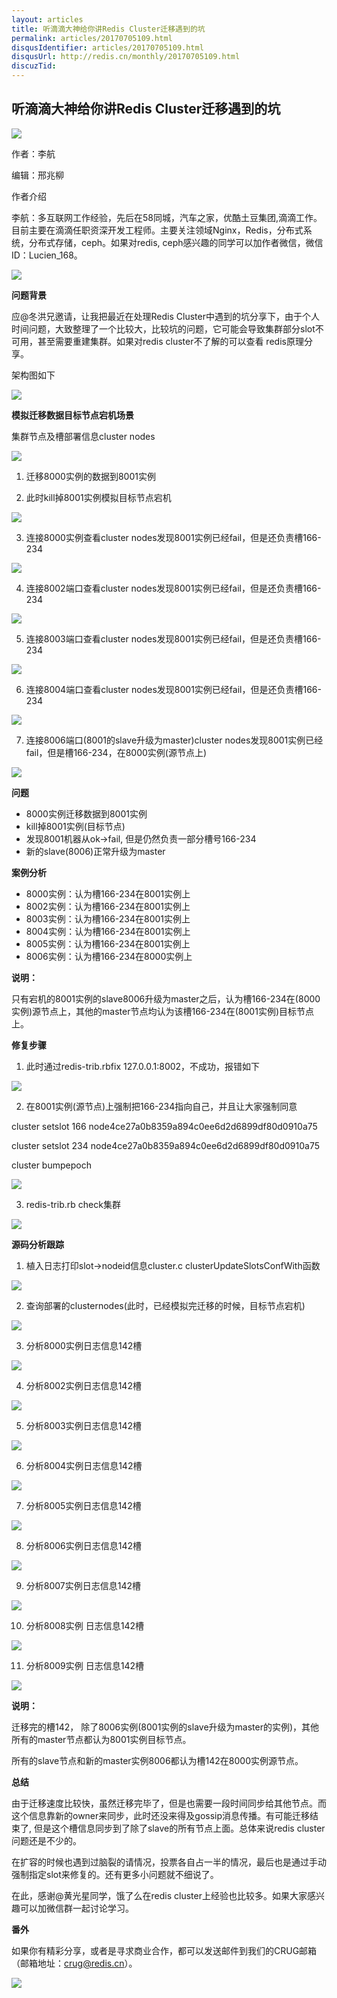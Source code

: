 ```yaml
---
layout: articles
title: 听滴滴大神给你讲Redis Cluster迁移遇到的坑
permalink: articles/20170705109.html
disqusIdentifier: articles/20170705109.html
disqusUrl: http://redis.cn/monthly/20170705109.html
discuzTid:
---
```



## 听滴滴大神给你讲Redis Cluster迁移遇到的坑



![](/images/articles/20170705109/001.webp)

作者：李航

编辑：邢兆柳





作者介绍

李航：多互联网工作经验，先后在58同城，汽车之家，优酷土豆集团,滴滴工作。目前主要在滴滴任职资深开发工程师。主要关注领域Nginx，Redis，分布式系统，分布式存储，ceph。如果对redis, ceph感兴趣的同学可以加作者微信，微信ID：Lucien_168。

![](/images/articles/20170705109/002.webp)

**问题背景**

应@冬洪兄邀请，让我把最近在处理Redis Cluster中遇到的坑分享下，由于个人时间问题，大致整理了一个比较大，比较坑的问题，它可能会导致集群部分slot不可用，甚至需要重建集群。如果对redis cluster不了解的可以查看 redis原理分享。

架构图如下

![](/images/articles/20170705109/003.webp)


**模拟迁移数据目标节点宕机场景**

集群节点及槽部署信息cluster nodes

![](/images/articles/20170705109/004.webp)
1.  迁移8000实例的数据到8001实例

2.  此时kill掉8001实例模拟目标节点宕机

![](/images/articles/20170705109/005.webp)

3.  连接8000实例查看cluster nodes发现8001实例已经fail，但是还负责槽166-234

![](/images/articles/20170705109/006.webp)

4.  连接8002端口查看cluster nodes发现8001实例已经fail，但是还负责槽166-234

![](/images/articles/20170705109/007.webp)

5.  连接8003端口查看cluster nodes发现8001实例已经fail，但是还负责槽166-234

![](/images/articles/20170705109/008.webp)

6.  连接8004端口查看cluster nodes发现8001实例已经fail，但是还负责槽166-234

![](/images/articles/20170705109/009.webp)

7.  连接8006端口(8001的slave升级为master)cluster nodes发现8001实例已经fail，但是槽166-234，在8000实例(源节点上)

![](/images/articles/20170705109/010.webp)

**问题**
* 8000实例迁移数据到8001实例
* kill掉8001实例(目标节点)
* 发现8001机器从ok->fail, 但是仍然负责一部分槽号166-234
* 新的slave(8006)正常升级为master

**案例分析**
* 8000实例：认为槽166-234在8001实例上
* 8002实例：认为槽166-234在8001实例上
* 8003实例：认为槽166-234在8001实例上
* 8004实例：认为槽166-234在8001实例上
* 8005实例：认为槽166-234在8001实例上
* 8006实例：认为槽166-234在8000实例上


**说明：**

只有宕机的8001实例的slave8006升级为master之后，认为槽166-234在(8000实例)源节点上，其他的master节点均认为该槽166-234在(8001实例)目标节点上。

**修复步骤**
1.  此时通过redis-trib.rbfix 127.0.0.1:8002，不成功，报错如下

![](/images/articles/20170705109/011.webp)

2.  在8001实例(源节点)上强制把166-234指向自己，并且让大家强制同意

cluster setslot 166 node4ce27a0b8359a894c0ee6d2d6899df80d0910a75

cluster setslot 234 node4ce27a0b8359a894c0ee6d2d6899df80d0910a75

cluster bumpepoch

![](/images/articles/20170705109/012.webp)

3.  redis-trib.rb check集群

![](/images/articles/20170705109/013.webp)

**源码分析跟踪**
1.  植入日志打印slot->nodeid信息cluster.c clusterUpdateSlotsConfWith函数

![](/images/articles/20170705109/014.webp)

2.  查询部署的clusternodes(此时，已经模拟完迁移的时候，目标节点宕机)

![](/images/articles/20170705109/015.webp)

3.  分析8000实例日志信息142槽

![](/images/articles/20170705109/016.webp)

4.  分析8002实例日志信息142槽

![](/images/articles/20170705109/017.webp)

5.  分析8003实例日志信息142槽

![](/images/articles/20170705109/018.webp)

6.  分析8004实例日志信息142槽

![](/images/articles/20170705109/019.webp)

7.  分析8005实例日志信息142槽

![](/images/articles/20170705109/020.webp)

8.  分析8006实例日志信息142槽

![](/images/articles/20170705109/021.webp)

9.  分析8007实例日志信息142槽

![](/images/articles/20170705109/022.webp)


10. 分析8008实例 日志信息142槽

![](/images/articles/20170705109/023.webp)

11. 分析8009实例 日志信息142槽

![](/images/articles/20170705109/024.webp)

**说明：**

迁移完的槽142， 除了8006实例(8001实例的slave升级为master的实例)，其他所有的master节点都认为8001实例目标节点。

所有的slave节点和新的master实例8006都认为槽142在8000实例源节点。



**总结**

由于迁移速度比较快，虽然迁移完毕了，但是也需要一段时间同步给其他节点。而这个信息靠新的owner来同步，此时还没来得及gossip消息传播。有可能迁移结束了, 但是这个槽信息同步到了除了slave的所有节点上面。总体来说redis cluster问题还是不少的。



在扩容的时候也遇到过脑裂的请情况，投票各自占一半的情况，最后也是通过手动强制指定slot来修复的。还有更多小问题就不细说了。



在此，感谢@黄光星同学，饿了么在redis cluster上经验也比较多。如果大家感兴趣可以加微信群一起讨论学习。



**番外**

如果你有精彩分享，或者是寻求商业合作，都可以发送邮件到我们的CRUG邮箱（邮箱地址：crug@redis.cn）。

![](/images/articles/20170705109/025.webp)
